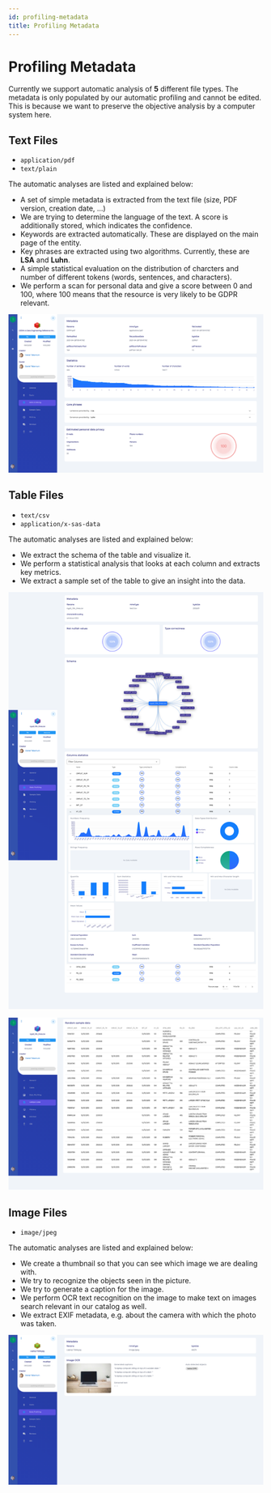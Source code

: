 ```yaml
---
id: profiling-metadata
title: Profiling Metadata
---
```


# Profiling Metadata

Currently we support automatic analysis of **5** different file types.
The metadata is only populated by our automatic profiling and cannot be edited.
This is because we want to preserve the objective analysis by a computer system here.

## Text Files

+ `application/pdf`
+ `text/plain`

The automatic analyses are listed and explained below:

+ A set of simple metadata is extracted from the text file (size, PDF version, creation date, ...)
+ We are trying to determine the language of the text. A score is additionally stored, which indicates the confidence.
+ Keywords are extracted automatically. These are displayed on the main page of the entity.
+ Key phrases are extracted using two algorithms. Currently, these are **LSA** and **Luhn**.
+ A simple statistical evaluation on the distribution of charcters and number of different tokens (words, sentences, and characters).
+ We perform a scan for personal data and give a score between 0 and 100, where 100 means that the resource is very likely to be GDPR relevant.

![DIVA Text Profiling](/img/screenshots/details/profiling_text.png)

## Table Files

+ `text/csv`
+ `application/x-sas-data`

The automatic analyses are listed and explained below:

+ We extract the schema of the table and visualize it.
+ We perform a statistical analysis that looks at each column and extracts key metrics.
+ We extract a sample set of the table to give an insight into the data.

![DIVA Table Data Profiling](/img/screenshots/details/profiling_tabledata.png)

![DIVA Table Data Sample](/img/screenshots/details/tabledata_sample.png)

## Image Files

+ `image/jpeg`

The automatic analyses are listed and explained below:

+ We create a thumbnail so that you can see which image we are dealing with.
+ We try to recognize the objects seen in the picture.
+ We try to generate a caption for the image.
+ We perform OCR text recognition on the image to make text on images search relevant in our catalog as well.
+ We extract EXIF metadata, e.g. about the camera with which the photo was taken.

![DIVA Image Profiling](/img/screenshots/details/profiling_images.png)
